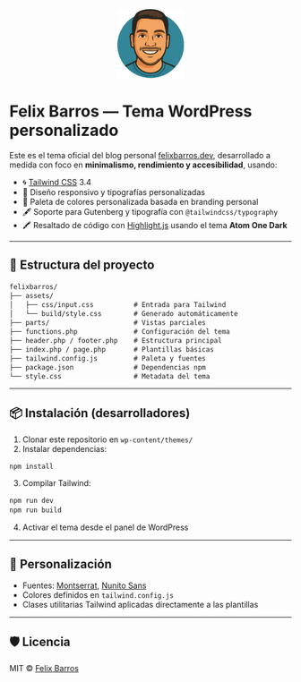 <p align="center">
  <img src="https://github.com/felixbarrosdev/felixbarros/blob/main/assets/images/logo.png?raw=true" alt="Felix Barros Logo" width="120">
</p>

# Felix Barros — Tema WordPress personalizado

Este es el tema oficial del blog personal [felixbarros.dev](https://felixbarros.dev), desarrollado a medida con foco en **minimalismo, rendimiento y accesibilidad**, usando:

- 🌀 [Tailwind CSS](https://tailwindcss.com/) 3.4
- 🎨 Diseño responsivo y tipografías personalizadas
- 🧠 Paleta de colores personalizada basada en branding personal
- 🖋️ Soporte para Gutenberg y tipografía con `@tailwindcss/typography`
- 🖍️ Resaltado de código con [Highlight.js](https://highlightjs.org/) usando el tema **Atom One Dark**

---

## 🚀 Estructura del proyecto

```
felixbarros/
├── assets/
│   ├── css/input.css          # Entrada para Tailwind
│   └── build/style.css        # Generado automáticamente
├── parts/                     # Vistas parciales
├── functions.php              # Configuración del tema
├── header.php / footer.php    # Estructura principal
├── index.php / page.php       # Plantillas básicas
├── tailwind.config.js         # Paleta y fuentes
├── package.json               # Dependencias npm
└── style.css                  # Metadata del tema
```

---

## 📦 Instalación (desarrolladores)

1. Clonar este repositorio en `wp-content/themes/`
2. Instalar dependencias:

```bash
npm install
```

3. Compilar Tailwind:

```bash
npm run dev
npm run build
```

4. Activar el tema desde el panel de WordPress

---

## 🎨 Personalización

- Fuentes: [Montserrat](https://fonts.google.com/specimen/Montserrat), [Nunito Sans](https://fonts.google.com/specimen/Nunito+Sans)
- Colores definidos en `tailwind.config.js`
- Clases utilitarias Tailwind aplicadas directamente a las plantillas

---

## 🛡️ Licencia

MIT © [Felix Barros](https://felixbarros.dev)
